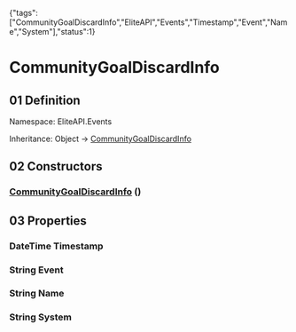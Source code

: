 {"tags":["CommunityGoalDiscardInfo","EliteAPI","Events","Timestamp","Event","Name","System"],"status":1}

# CommunityGoalDiscardInfo

## 01 Definition

Namespace: <span class='code'>EliteAPI.Events</span>

Inheritance: <span class='code'>Object</span> → <span class='code'>[CommunityGoalDiscardInfo](../../EliteAPI/Events/CommunityGoalDiscardInfo.html)</span>

## 02 Constructors

### <span class='code'>[CommunityGoalDiscardInfo](../../EliteAPI/Events/CommunityGoalDiscardInfo.html)</span> ()

## 03 Properties

### <span class='code'>DateTime</span> Timestamp

### <span class='code'>String</span> Event

### <span class='code'>String</span> Name

### <span class='code'>String</span> System

